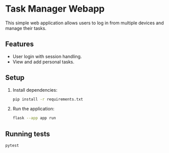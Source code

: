 # Task Manager Webapp

This simple web application allows users to log in from multiple devices and manage their tasks.

## Features
- User login with session handling.
- View and add personal tasks.


## Setup
1. Install dependencies:
   ```bash
   pip install -r requirements.txt
   ```
2. Run the application:
   ```bash
   flask --app app run
   ```

## Running tests
```bash
pytest
```
